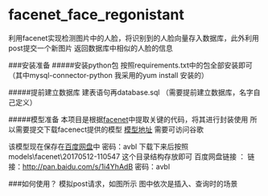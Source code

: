 # facenet_face_regonistant
利用facenet实现检测图片中的人脸，将识别到的人脸向量存入数据库，此外利用post提交一个新图片 返回数据库中相似的人脸的信息

###安装准备
#####安装python包 
按照requirements.txt中的包全部安装即可（其中mysql-connector-python 我采用的yum install 安装的）

#####提前建立数据库 
建表语句再database.sql 
（需要提前建立数据库，名字自己定义）

#####模型准备
本项目是根据[facenet](https://github.com/davidsandberg/facenet)中提取关键的代码，将其进行封装使用
所以需要提交下载facenect提供的模型 [模型地址](https://drive.google.com/file/d/0B5MzpY9kBtDVZ2RpVDYwWmxoSUk/edit) 需要可访问谷歌

该模型现在保存在[百度网盘](http://pan.baidu.com/s/1i4YhAdB)中  密码：avbl
下载下来后按照models\facenet\20170512-110547  这个目录结构存放即可
百度网盘链接 ： 链接：http://pan.baidu.com/s/1i4YhAdB 密码：avbl

###如何使用？
模拟post请求，如图所示
图中依次是插入、查询时的场景


